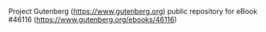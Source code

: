 Project Gutenberg (https://www.gutenberg.org) public repository for eBook #46116 (https://www.gutenberg.org/ebooks/46116)
